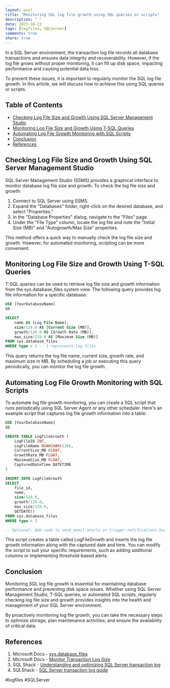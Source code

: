 ```yaml
---
layout: post
title: "Monitoring SQL log file growth using SQL queries or scripts"
description: " "
date: 2023-10-23
tags: [logfiles, SQLServer]
comments: true
share: true
---
```


In a SQL Server environment, the transaction log file records all database transactions and ensures data integrity and recoverability. However, if the log file grows without proper monitoring, it can fill up disk space, impacting performance and causing potential data loss.

To prevent these issues, it is important to regularly monitor the SQL log file growth. In this article, we will discuss how to achieve this using SQL queries or scripts.

## Table of Contents
- [Checking Log File Size and Growth Using SQL Server Management Studio](#checking-log-file-size-and-growth-using-sql-server-management-studio)
- [Monitoring Log File Size and Growth Using T-SQL Queries](#monitoring-log-file-size-and-growth-using-t-sql-queries)
- [Automating Log File Growth Monitoring with SQL Scripts](#automating-log-file-growth-monitoring-with-sql-scripts)
- [Conclusion](#conclusion)
- [References](#references)

## Checking Log File Size and Growth Using SQL Server Management Studio
SQL Server Management Studio (SSMS) provides a graphical interface to monitor database log file size and growth. To check the log file size and growth:

1. Connect to SQL Server using SSMS.
2. Expand the "Databases" folder, right-click on the desired database, and select "Properties."
3. In the "Database Properties" dialog, navigate to the "Files" page.
4. Under the "File Type" column, locate the log file and note the "Initial Size (MB)" and "Autogrowth/Max Size" properties.

This method offers a quick way to manually check the log file size and growth. However, for automated monitoring, scripting can be more convenient.

## Monitoring Log File Size and Growth Using T-SQL Queries
T-SQL queries can be used to retrieve log file size and growth information from the sys.database_files system view. The following query provides log file information for a specific database:

```sql
USE [YourDatabaseName]
GO

SELECT 
    name AS [Log File Name],
    size/128.0 AS [Current Size (MB)],
    growth/128.0 AS [Growth Rate (MB)],
    max_size/128.0 AS [Maximum Size (MB)]
FROM sys.database_files
WHERE type = 1 -- 1 represents log files
```

This query returns the log file name, current size, growth rate, and maximum size in MB. By scheduling a job or executing this query periodically, you can monitor the log file growth.

## Automating Log File Growth Monitoring with SQL Scripts
To automate log file growth monitoring, you can create a SQL script that runs periodically using SQL Server Agent or any other scheduler. Here's an example script that captures log file growth information into a table:

```sql
USE [YourDatabaseName]
GO

CREATE TABLE LogFileGrowth (
    LogFileID INT,
    LogFileName NVARCHAR(128),
    CurrentSize_MB FLOAT,
    GrowthRate_MB FLOAT,
    MaximumSize_MB FLOAT,
    CapturedDateTime DATETIME
)

INSERT INTO LogFileGrowth
SELECT
    file_id,
    name,
    size/128.0,
    growth/128.0,
    max_size/128.0,
    GETDATE()
FROM sys.database_files
WHERE type = 1

-- Optional: Add code to send email alerts or trigger notifications based on predefined thresholds

```

This script creates a table called LogFileGrowth and inserts the log file growth information along with the captured date and time. You can modify the script to suit your specific requirements, such as adding additional columns or implementing threshold-based alerts.

## Conclusion
Monitoring SQL log file growth is essential for maintaining database performance and preventing disk space issues. Whether using SQL Server Management Studio, T-SQL queries, or automated SQL scripts, regularly checking log file size and growth provides insights into the health and management of your SQL Server environment.

By proactively monitoring log file growth, you can take the necessary steps to optimize storage, plan maintenance activities, and ensure the availability of critical data.

## References
1. Microsoft Docs - [sys.database_files](https://docs.microsoft.com/en-us/sql/relational-databases/system-catalog-views/sys-database-files-transact-sql?view=sql-server-ver15)
2. Microsoft Docs - [Monitor Transaction Log Size](https://docs.microsoft.com/en-us/sql/t-sql/database-console-commands/sp-monitor-log-transact-sql?view=sql-server-ver15)
3. SQL Shack - [Understanding and optimizing SQL Server transaction log](https://www.sqlshack.com/understanding-and-optimizing-sql-server-transaction-log)
4. SQLShack - [SQL Server transaction log guide](https://www.sqlshack.com/sql-server-transaction-log-guide/)
  
#logfiles #SQLServer